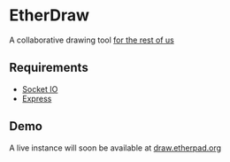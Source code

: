 EtherDraw
=========

A collaborative drawing tool [for the rest of us](http://www.byrichardpowell.co.uk/post/23958785278/fun-with-nodejs-socketio-paperjs#ux)

Requirements
------------

 * [Socket IO](http://socket.io/)
 * [Express](http://expressjs.com/)

Demo
----

A live instance will soon be available at
[draw.etherpad.org](http://draw.etherpad.org)

